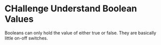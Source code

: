 # CHallenge Understand Boolean Values

Booleans can only hold the value of either true or false. They are basically little on-off switches.
